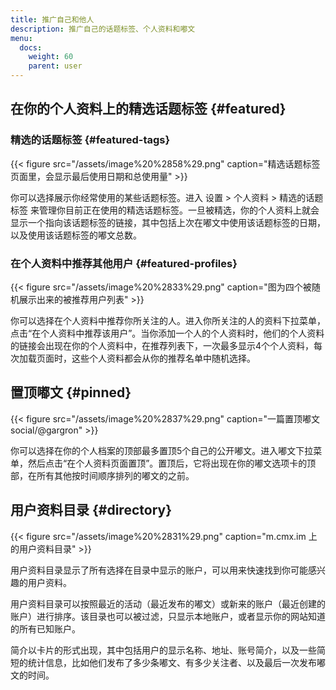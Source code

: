 ```yaml
---
title: 推广自己和他人
description: 推广自己的话题标签、个人资料和嘟文
menu:
  docs:
    weight: 60
    parent: user
---
```


## 在你的个人资料上的精选话题标签  {#featured}

### 精选的话题标签 {#featured-tags}

{{< figure src="/assets/image%20%2858%29.png" caption="精选话题标签页面里，会显示最后使用日期和总使用量" >}}

你可以选择展示你经常使用的某些话题标签。进入 设置 &gt; 个人资料 &gt; 精选的话题标签 来管理你目前正在使用的精选话题标签。一旦被精选，你的个人资料上就会显示一个指向该话题标签的链接，其中包括上次在嘟文中使用该话题标签的日期，以及使用该话题标签的嘟文总数。

### 在个人资料中推荐其他用户 {#featured-profiles}

{{< figure src="/assets/image%20%2833%29.png" caption="图为四个被随机展示出来的被推荐用户列表" >}}

你可以选择在个人资料中推荐你所关注的人。进入你所关注的人的资料下拉菜单，点击“在个人资料中推荐该用户”。当你添加一个人的个人资料时，他们的个人资料的链接会出现在你的个人资料中，在推荐列表下，一次最多显示4个个人资料，每次加载页面时，这些个人资料都会从你的推荐名单中随机选择。

## 置顶嘟文 {#pinned}

{{< figure src="/assets/image%20%2837%29.png" caption="一篇置顶嘟文 social/@gargron" >}}

你可以选择在你的个人档案的顶部最多置顶5个自己的公开嘟文。进入嘟文下拉菜单，然后点击“在个人资料页面置顶”。置顶后，它将出现在你的嘟文选项卡的顶部，在所有其他按时间顺序排列的嘟文的之前。

## 用户资料目录 {#directory}

{{< figure src="/assets/image%20%2831%29.png" caption="m.cmx.im 上的用户资料目录" >}}

用户资料目录显示了所有选择在目录中显示的账户，可以用来快速找到你可能感兴趣的用户资料。

用户资料目录可以按照最近的活动（最近发布的嘟文）或新来的账户（最近创建的账户）进行排序。该目录也可以被过滤，只显示本地账户，或者显示你的网站知道的所有已知账户。

简介以卡片的形式出现，其中包括用户的显示名称、地址、账号简介，以及一些简短的统计信息，比如他们发布了多少条嘟文、有多少关注者、以及最后一次发布嘟文的时间。

